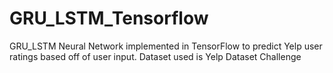 # GRU_LSTM_Tensorflow
GRU_LSTM Neural Network implemented in TensorFlow to predict Yelp user ratings based off of user input. Dataset used is Yelp Dataset Challenge
